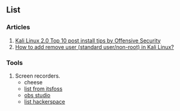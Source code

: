 ## List

### Articles
1. [Kali Linux 2.0 Top 10 post install tips by Offensive Security][article1]
0. [How to add remove user (standard user/non-root) in Kali Linux?][article2]

[article1]: https://www.blackmoreops.com/2015/08/13/kali-linux-2-0-top-10-post-install-tips-by-offensive-security/
[article2]: https://www.blackmoreops.com/2013/11/27/how-to-add-remove-user-standard-user-non-root-in-kali-linux/2/


### Tools
1. Screen recorders.
   - cheese
   - [list from itsfoss][list-itsfoss]
   - [obs studio][obs-studio]
   - [list hackerspace][list-hackerspace]

[list-itsfoss]: https://itsfoss.com/best-linux-screen-recorders/
[obs-studio]: https://github.com/jp9000/obs-studio
[list-hackerspace]: http://hackerspace.kinja.com/screen-recording-in-linux-1686055808
